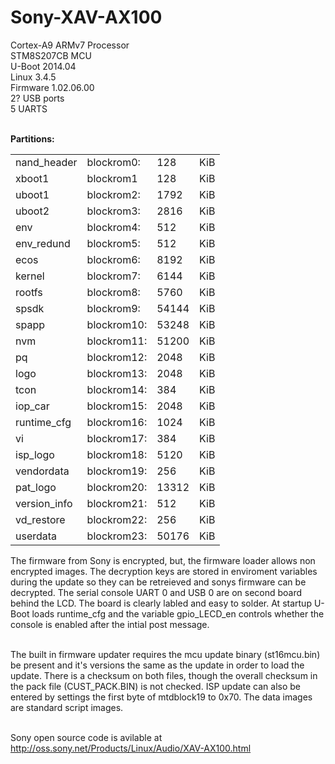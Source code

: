 # Sony-XAV-AX100

Cortex-A9 ARMv7 Processor<br>
STM8S207CB MCU<br>
U-Boot 2014.04<br>
Linux 3.4.5<br>
Firmware 1.02.06.00<br>
2? USB ports<br>
5 UARTS<br>

<br>
<strong>Partitions:</strong><br>
<tr><td><table>
<tr><td>nand_header</td><td>blockrom0:</td><td>128</td><td>KiB</td></tr>
<tr><td>xboot1</td><td>blockrom1</td><td>128</td><td>KiB</td></tr>
<tr><td>uboot1</td><td>blockrom2:</td><td>1792</td><td>KiB</td></tr>
<tr><td>uboot2</td><td>blockrom3:</td><td>2816</td><td>KiB</td></tr>
<tr><td>env</td><td>blockrom4:</td><td>512</td><td>KiB</td></tr>
<tr><td>env_redund</td><td>blockrom5:</td><td>512</td><td>KiB</td></tr>
<tr><td>ecos</td><td>blockrom6:</td><td>8192</td><td>KiB</td></tr>
<tr><td>kernel</td><td>blockrom7:</td><td>6144</td><td>KiB</td></tr>
<tr><td>rootfs</td><td>blockrom8:</td><td>5760</td><td>KiB</td></tr>
<tr><td>spsdk</td><td>blockrom9:</td><td>54144</td><td>KiB</td></tr>
<tr><td>spapp</td><td>blockrom10:</td><td>53248</td><td>KiB</td></tr>
<tr><td>nvm</td><td>blockrom11:</td><td>51200</td><td>KiB</td></tr>
<tr><td>pq</td><td>blockrom12:</td><td>2048</td><td>KiB</td></tr>
<tr><td>logo</td><td>blockrom13:</td><td>2048</td><td>KiB</td></tr>
<tr><td>tcon</td><td>blockrom14:</td><td>384</td><td>KiB</td></tr>
<tr><td>iop_car</td><td>blockrom15:</td><td>2048</td><td>KiB</td></tr>
<tr><td>runtime_cfg</td><td>blockrom16:</td><td>1024</td><td>KiB</td></tr>
<tr><td>vi</td><td>blockrom17:</td><td>384</td><td>KiB</td></tr>
<tr><td>isp_logo</td><td>blockrom18:</td><td>5120</td><td>KiB</td></tr>
<tr><td>vendordata</td><td>blockrom19:</td><td>256</td><td>KiB</td></tr>
<tr><td>pat_logo</td><td>blockrom20:</td><td>13312</td><td>KiB</td></tr>
<tr><td>version_info</td><td>blockrom21:</td><td>512</td><td>KiB</td></tr>
<tr><td>vd_restore</td><td>blockrom22:</td><td>256</td><td>KiB</td></tr>
<tr><td>userdata</td><td>blockrom23:</td><td>50176</td><td>KiB</td></tr>
</table>

The firmware from Sony is encrypted, but, the firmware loader allows non encrypted images.  The decryption keys are stored in enviroment variables during the update so they can be retreieved and sonys firmware can be decrypted.  The serial console UART 0 and USB 0 are on second board behind the LCD.  The board is clearly labled and easy to solder. At startup U-Boot loads runtime_cfg and the variable gpio_LECD_en controls whether the console is enabled after the intial post message.</br><br>

The built in firmware updater requires the mcu update binary (st16mcu.bin) be present and it's versions the same as the update in order to load the update.  There is a checksum on both files, though the overall checksum in the pack file (CUST_PACK.BIN) is not checked. ISP update can also be entered by settings the first byte of mtdblock19 to 0x70. The data images are standard script images.<br><br>

Sony open source code is avilable at http://oss.sony.net/Products/Linux/Audio/XAV-AX100.html<br>


